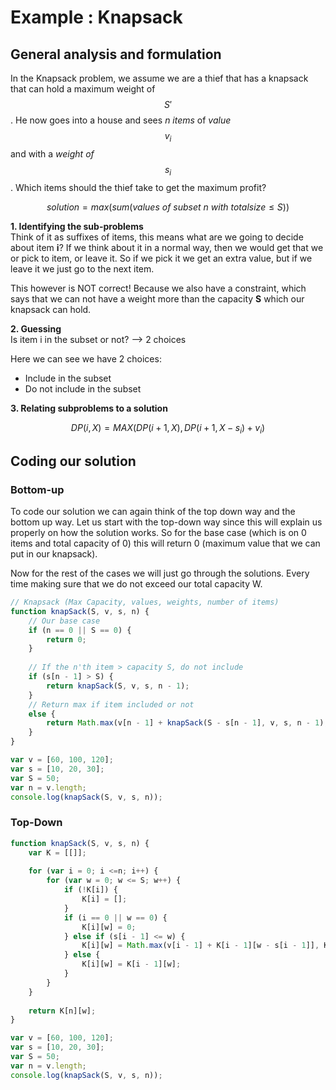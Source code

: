 # Example : Knapsack
## General analysis and formulation
In the Knapsack problem, we assume we are a thief that has a knapsack that can hold a maximum weight of $$S'$$. He now goes into a house and sees *n items* of *value $$v_i$$* and with a *weight of $$s_i$$*. Which items should the thief take to get the maximum profit?

$$solution = max(sum(values~of~subset~n~with~totalsize ≤ S))$$

**1. Identifying the sub-problems**<br />
Think of it as suffixes of items, this means what are we going to decide about item **i**? If we think about it in a normal way, then we would get that we or pick to item, or leave it. So if we pick it we get an extra value, but if we leave it we just go to the next item.

This however is NOT correct! Because we also have a constraint, which says that we can not have a weight more than the capacity **S** which our knapsack can hold.

**2. Guessing**<br />
Is item i in the subset or not? --> 2 choices

Here we can see we have 2 choices:
* Include in the subset
* Do not include in the subset

**3. Relating subproblems to a solution**<br />

$$DP(i, X) = MAX(DP(i + 1, X), DP(i + 1, X - s_i) + v_i)$$

## Coding our solution
### Bottom-up
To code our solution we can again think of the top down way and the bottom up way. Let us start with the top-down way since this will explain us properly on how the solution works. So for the base case (which is on 0 items and total capacity of 0) this will return 0 (maximum value that we can put in our knapsack).

Now for the rest of the cases we will just go through the solutions. Every time making sure that we do not exceed our total capacity W.

```javascript
// Knapsack (Max Capacity, values, weights, number of items)
function knapSack(S, v, s, n) {
    // Our base case
    if (n == 0 || S == 0) {
        return 0;
    }
    
    // If the n'th item > capacity S, do not include
    if (s[n - 1] > S) {
        return knapSack(S, v, s, n - 1);
    }
    // Return max if item included or not
    else {
        return Math.max(v[n - 1] + knapSack(S - s[n - 1], v, s, n - 1), knapSack(S, v, s, n -1));
    }
}

var v = [60, 100, 120];
var s = [10, 20, 30];
var S = 50;
var n = v.length;
console.log(knapSack(S, v, s, n));
```

### Top-Down
```javascript
function knapSack(S, v, s, n) {
    var K = [[]];
    
    for (var i = 0; i <=n; i++) {
        for (var w = 0; w <= S; w++) {
            if (!K[i]) {
                K[i] = [];
            }
            if (i == 0 || w == 0) {
                K[i][w] = 0;
            } else if (s[i - 1] <= w) {
                K[i][w] = Math.max(v[i - 1] + K[i - 1][w - s[i - 1]], K[i - 1][w]);
            } else {
                K[i][w] = K[i - 1][w];
            }
        }
    }
    
    return K[n][w];
}

var v = [60, 100, 120];
var s = [10, 20, 30];
var S = 50;
var n = v.length;
console.log(knapSack(S, v, s, n));
```